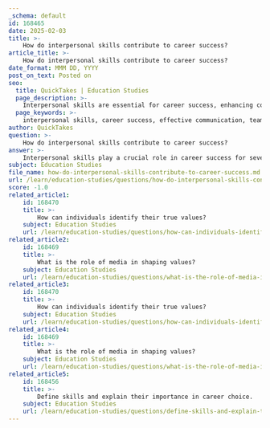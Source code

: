 ```yaml
---
_schema: default
id: 168465
date: 2025-02-03
title: >-
    How do interpersonal skills contribute to career success?
article_title: >-
    How do interpersonal skills contribute to career success?
date_format: MMM DD, YYYY
post_on_text: Posted on
seo:
  title: QuickTakes | Education Studies
  page_description: >-
    Interpersonal skills are essential for career success, enhancing communication, teamwork, networking opportunities, leadership potential, customer relations, and adaptability in the workplace.
  page_keywords: >-
    interpersonal skills, career success, effective communication, teamwork, collaboration, networking, leadership, customer relations, emotional intelligence, adaptability
author: QuickTakes
question: >-
    How do interpersonal skills contribute to career success?
answer: >-
    Interpersonal skills play a crucial role in career success for several reasons:\n\n1. **Effective Communication**: Strong interpersonal skills enhance an individual's ability to communicate clearly and effectively with colleagues, clients, and stakeholders. This includes not only verbal communication but also non-verbal cues, active listening, and the ability to convey ideas persuasively. Effective communication is essential in almost every profession, as it fosters collaboration and minimizes misunderstandings.\n\n2. **Teamwork and Collaboration**: Many careers require individuals to work in teams. Interpersonal skills such as empathy, conflict resolution, and the ability to build rapport are vital for fostering a positive team environment. Individuals who can collaborate effectively are often more successful in achieving common goals and can contribute to a more productive workplace.\n\n3. **Networking Opportunities**: Interpersonal skills facilitate networking, which is essential for career advancement. Building and maintaining professional relationships can lead to new job opportunities, mentorship, and collaborations. Individuals with strong interpersonal skills are often more approachable and can create lasting connections that benefit their careers.\n\n4. **Leadership Potential**: Interpersonal skills are critical for effective leadership. Leaders must inspire and motivate their teams, manage conflicts, and communicate a clear vision. Those with strong interpersonal skills are often perceived as more competent leaders, which can lead to career advancement and greater responsibilities.\n\n5. **Customer Relations**: In roles that involve customer service or client interaction, interpersonal skills are paramount. The ability to understand and respond to customer needs, handle complaints gracefully, and build lasting relationships can significantly impact an organization's success and an individual's career trajectory.\n\n6. **Adaptability and Emotional Intelligence**: Interpersonal skills often encompass emotional intelligence, which allows individuals to navigate social complexities and respond to the emotions of others. This adaptability is crucial in dynamic work environments, where change is constant, and the ability to manage relationships effectively can lead to better outcomes.\n\nIn summary, interpersonal skills are integral to career success as they enhance communication, foster teamwork, create networking opportunities, support leadership development, improve customer relations, and promote adaptability. Individuals who invest in developing these skills are likely to experience greater job satisfaction and career advancement.
subject: Education Studies
file_name: how-do-interpersonal-skills-contribute-to-career-success.md
url: /learn/education-studies/questions/how-do-interpersonal-skills-contribute-to-career-success
score: -1.0
related_article1:
    id: 168470
    title: >-
        How can individuals identify their true values?
    subject: Education Studies
    url: /learn/education-studies/questions/how-can-individuals-identify-their-true-values
related_article2:
    id: 168469
    title: >-
        What is the role of media in shaping values?
    subject: Education Studies
    url: /learn/education-studies/questions/what-is-the-role-of-media-in-shaping-values
related_article3:
    id: 168470
    title: >-
        How can individuals identify their true values?
    subject: Education Studies
    url: /learn/education-studies/questions/how-can-individuals-identify-their-true-values
related_article4:
    id: 168469
    title: >-
        What is the role of media in shaping values?
    subject: Education Studies
    url: /learn/education-studies/questions/what-is-the-role-of-media-in-shaping-values
related_article5:
    id: 168456
    title: >-
        Define skills and explain their importance in career choice.
    subject: Education Studies
    url: /learn/education-studies/questions/define-skills-and-explain-their-importance-in-career-choice
---
```


&nbsp;